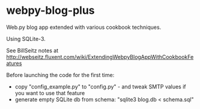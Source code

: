 webpy-blog-plus
===============

Web.py blog app extended with various cookbook techniques.

Using SQLite-3.

See BillSeitz notes at http://webseitz.fluxent.com/wiki/ExtendingWebpyBlogAppWithCookbookFeatures

Before launching the code for the first time:
* copy "config_example.py" to "config.py" - and tweak SMTP values if you want to use that feature
* generate empty SQLite db from schema: "sqlite3 blog.db < schema.sql"
